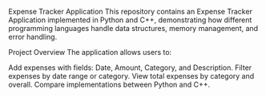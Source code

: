 Expense Tracker Application
This repository contains an Expense Tracker Application implemented in Python and C++, demonstrating how different programming languages handle data structures, memory management, and error handling.

Project Overview
The application allows users to:

Add expenses with fields: Date, Amount, Category, and Description.
Filter expenses by date range or category.
View total expenses by category and overall.
Compare implementations between Python and C++.